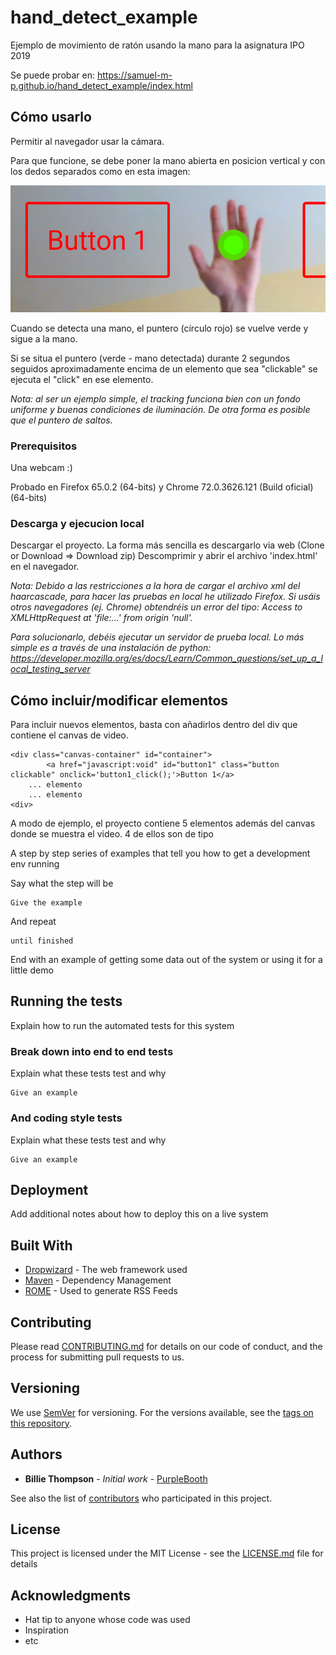 # hand_detect_example

Ejemplo de movimiento de ratón usando la mano para la asignatura IPO 2019

Se puede probar en: https://samuel-m-p.github.io/hand_detect_example/index.html

## Cómo usarlo

Permitir al navegador usar la cámara.

Para que funcione, se debe poner la mano abierta en posicion vertical y con los dedos separados como en esta imagen:

![My image](capturas/hand_recon.jpg)

Cuando se detecta una mano, el puntero (círculo rojo) se vuelve verde y sigue a la mano.

Si se situa el puntero (verde - mano detectada) durante 2 segundos seguidos aproximadamente encima de un elemento que sea "clickable" se ejecuta el "click" en ese elemento.

*Nota: al ser un ejemplo simple, el tracking funciona bien con un fondo uniforme y buenas condiciones de iluminación. De otra forma es posible que el puntero de saltos.*

### Prerequisitos

Una webcam :)

Probado en Firefox 65.0.2 (64-bits) y Chrome 72.0.3626.121 (Build oficial) (64-bits)

### Descarga y ejecucion local

Descargar el proyecto. La forma más sencilla es descargarlo via web (Clone or Download => Download zip)
Descomprimir y abrir el archivo 'index.html' en el navegador.

*Nota: Debido a las restricciones a la hora de cargar el archivo xml del haarcascade, para hacer las pruebas en local he utilizado Firefox. Si usáis otros navegadores (ej. Chrome) obtendréis un error del tipo: Access to XMLHttpRequest at 'file:...' from origin 'null'.*

*Para solucionarlo, debéis ejecutar un servidor de prueba local. Lo más simple es a través de una instalación de python: https://developer.mozilla.org/es/docs/Learn/Common_questions/set_up_a_local_testing_server*

## Cómo incluir/modificar elementos

Para incluir nuevos elementos, basta con añadirlos dentro del div que contiene el canvas de video.

```
<div class="canvas-container" id="container"> 
		<a href="javascript:void" id="button1" class="button clickable" onclick='button1_click();'>Button 1</a> 
    ... elemento
    ... elemento
<div>
```

A modo de ejemplo, el proyecto contiene 5 elementos además del canvas donde se muestra el video. 4 de ellos son de tipo 

A step by step series of examples that tell you how to get a development env running

Say what the step will be

```
Give the example
```

And repeat

```
until finished
```

End with an example of getting some data out of the system or using it for a little demo

## Running the tests

Explain how to run the automated tests for this system

### Break down into end to end tests

Explain what these tests test and why

```
Give an example
```

### And coding style tests

Explain what these tests test and why

```
Give an example
```

## Deployment

Add additional notes about how to deploy this on a live system

## Built With

* [Dropwizard](http://www.dropwizard.io/1.0.2/docs/) - The web framework used
* [Maven](https://maven.apache.org/) - Dependency Management
* [ROME](https://rometools.github.io/rome/) - Used to generate RSS Feeds

## Contributing

Please read [CONTRIBUTING.md](https://gist.github.com/PurpleBooth/b24679402957c63ec426) for details on our code of conduct, and the process for submitting pull requests to us.

## Versioning

We use [SemVer](http://semver.org/) for versioning. For the versions available, see the [tags on this repository](https://github.com/your/project/tags). 

## Authors

* **Billie Thompson** - *Initial work* - [PurpleBooth](https://github.com/PurpleBooth)

See also the list of [contributors](https://github.com/your/project/contributors) who participated in this project.

## License

This project is licensed under the MIT License - see the [LICENSE.md](LICENSE.md) file for details

## Acknowledgments

* Hat tip to anyone whose code was used
* Inspiration
* etc
